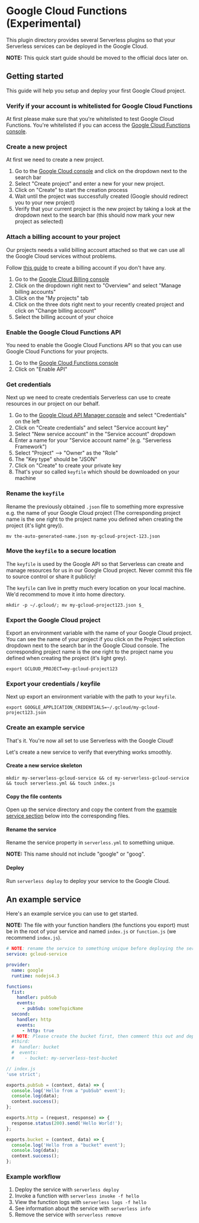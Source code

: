 # Google Cloud Functions (Experimental)

This plugin directory provides several Serverless plugins so that your Serverless
services can be deployed in the Google Cloud.

**NOTE:** This quick start guide should be moved to the official docs later on.

## Getting started

This guide will help you setup and deploy your first Google Cloud project.

### Verify if your account is whitelisted for Google Cloud Functions

At first please make sure that you're whitelisted to test Google Cloud Functions.
You're whitelisted if you can access the [Google Cloud Functions console](https://console.cloud.google.com/functions).

### Create a new project

At first we need to create a new project.

1. Go to the [Google Cloud console](https://console.cloud.google.com) and click on the
dropdown next to the search bar
2. Select "Create project" and enter a new for your new project.
3. Click on "Create" to start the creation process
4. Wait until the project was successfully created (Google should redirect you to your
new project)
5. Verify that your current project is the new project by taking a look at the dropdown next
to the search bar (this should now mark your new project as selected)

### Attach a billing account to your project

Our projects needs a valid billing account attached so that we can use all the Google Cloud
services without problems.

Follow [this guide](https://support.google.com/cloud/answer/6288653?hl=en) to create a
billing account if you don't have any.

1. Go to the [Google Cloud Billing console](https://console.cloud.google.com/billing)
2. Click on the dropdown right next to "Overview" and select "Manage billing accounts"
3. Click on the "My projects" tab
4. Click on the three dots right next to your recently created project and click on
"Change billing account"
5. Select the billing account of your choice

### Enable the Google Cloud Functions API

You need to enable the Google Cloud Functions API so that you can use Google Cloud Functions
for your projects.

1. Go to the [Google Cloud Functions console](https://console.cloud.google.com/functions)
2. Click on "Enable API"

### Get credentials

Next up we need to create credentials Serverless can use to create resources in our
project on our behalf.

1. Go to the [Google Cloud API Manager console](https://console.cloud.google.com/apis)
and select "Credentials" on the left
2. Click on "Create credentials" and select "Service account key"
3. Select "New service account" in the "Service account" dropdown
4. Enter a name for your "Service account name" (e.g. "Serverless Framework")
5. Select "Project" --> "Owner" as the "Role"
6. The "Key type" should be "JSON"
7. Click on "Create" to create your private key
8. That's your so called `keyfile` which should be downloaded on your machine

### Rename the `keyfile`

Rename the previously obtained `.json` file to something more expressive
e.g. the name of your Google Cloud project (The corresponding project name
is the one right to the project name you defined when creating the project
(it's light grey)).

`mv the-auto-generated-name.json my-gcloud-project-123.json`

### Move the `keyfile` to a secure location

The `keyfile` is used by the Google API so that Serverless can create and manage
resources for us in our Google Cloud project. Never commit this file to source control
or share it publicly!

The `keyfile` can live in pretty much every location on your local machine.
We'd recommend to move it into home directory.

`mkdir -p ~/.gcloud/; mv my-gcloud-project123.json $_`

### Export the Google Cloud project

Export an environment variable with the name of your Google Cloud project.
You can see the name of your project if you click on the Project selection dropdown
next to the search bar in the Google Cloud console. The corresponding project name
is the one right to the project name you defined when creating the project
(it's light grey).

`export GCLOUD_PROJECT=my-gcloud-project123`

### Export your credentials / keyfile

Next up export an environment variable with the path to your `keyfile`.

`export GOOGLE_APPLICATION_CREDENTIALS=~/.gcloud/my-gcloud-project123.json`

### Create an example service

That's it. You're now all set to use Serverless with the Google Cloud!

Let's create a new service to verify that everything works smoothly.

#### Create a new service skeleton

`mkdir my-serverless-gcloud-service && cd my-serverless-gcloud-service && touch serverless.yml && touch index.js`

#### Copy the file contents

Open up the service directory and copy the content from the
[example service section](#an-example-service) below into the corresponding files.

#### Rename the service

Rename the service property in `serverless.yml` to something unique.

**NOTE:** This name should not include "google" or "goog".

#### Deploy

Run `serverless deploy` to deploy your service to the Google Cloud.

## An example service

Here's an example service you can use to get started.

**NOTE:** The file with your function handlers (the functions you export) must be
in the root of your service and named `index.js` or `function.js` (we recommend `index.js`).

```yml
# NOTE: rename the service to something unique before deploying the service
service: gcloud-service

provider:
  name: google
  runtime: nodejs4.3

functions:
  fist:
    handler: pubSub
    events:
      - pubSub: someTopicName
  second:
    handler: http
    events:
      - http: true
  # NOTE: Please create the bucket first, then comment this out and deploy again
  #third:
  #  handler: bucket
  #  events:
  #    - bucket: my-serverless-test-bucket
```

```javascript
// index.js
'use strict';

exports.pubSub = (context, data) => {
  console.log('Hello from a "pubSub" event');
  console.log(data);
  context.success();
};

exports.http = (request, response) => {
  response.status(200).send('Hello World!');
};

exports.bucket = (context, data) => {
  console.log('Hello from a "bucket" event');
  console.log(data);
  context.success();
};
```

### Example workflow

1. Deploy the service with `serverless deploy`
2. Invoke a function with `serverless invoke -f hello`
3. View the function logs with `serverless logs -f hello`
4. See information about the service with `serverless info`
5. Remove the service with `serverless remove`
